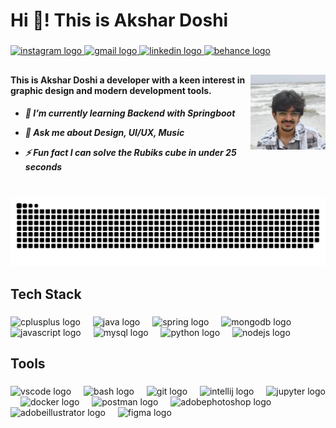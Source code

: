 <h1 align="left">Hi 👋! This is Akshar Doshi</h1>

###

<div align="left">
  <a href="https://www.instagram.com/akshardoshi09/" target="_blank">
    <img src="https://img.shields.io/static/v1?message=Instagram&logo=instagram&label=&color=E4405F&logoColor=white&labelColor=&style=for-the-badge" height="35" alt="instagram logo"  />
  </a>
  <a href="akshardoshi92@gmail.com" target="_blank">
    <img src="https://img.shields.io/static/v1?message=Gmail&logo=gmail&label=&color=D14836&logoColor=white&labelColor=&style=for-the-badge" height="35" alt="gmail logo"  />
  </a>
  <a href="https://www.linkedin.com/in/akshar-doshi-551345207/" target="_blank">
    <img src="https://img.shields.io/static/v1?message=LinkedIn&logo=linkedin&label=&color=0077B5&logoColor=white&labelColor=&style=for-the-badge" height="35" alt="linkedin logo"  />
  </a>
  <a href="https://www.behance.net/akshardoshi" target="_blank">
    <img src="https://img.shields.io/static/v1?message=Behance&logo=behance&label=&color=1769ff&logoColor=white&labelColor=&style=for-the-badge" height="35" alt="behance logo"  />
  </a>
</div>

###

<h2 align="left"></h2>


###
<img align="right" height="120" width="120" src="images/pfp.png" />

###

<h4 align="left">This is Akshar Doshi a developer with a keen interest in graphic design and modern development tools.
<h5>

- 🌱 I’m currently learning **Backend with Springboot**

- 💬 Ask me about **Design, UI/UX, Music**

- ⚡ Fun fact **I can solve the Rubiks cube in under 25 seconds**

</h5>
</h4>

###

<br clear="both">

<img src="https://raw.githubusercontent.com/Ridiculous09/Ridiculous09/output/snake.svg" alt="Snake animation" />

###

<h2 align="left">Tech Stack</h2>

###

<div align="left">
  <img src="https://cdn.simpleicons.org/c++/00599C" height="35" alt="cplusplus logo"  />
  <img width="12" />
  <img src="https://cdn.jsdelivr.net/gh/devicons/devicon/icons/java/java-original.svg" height="35" alt="java logo"  />
  <img width="12" />
  <img src="https://cdn.jsdelivr.net/gh/devicons/devicon/icons/spring/spring-original.svg" height="35" alt="spring logo"  />
  <img width="12" />
  <img src="https://cdn.jsdelivr.net/gh/devicons/devicon/icons/mongodb/mongodb-original.svg" height="35" alt="mongodb logo"  />
  <img width="12" />
  <img src="https://cdn.simpleicons.org/javascript/F7DF1E" height="35" alt="javascript logo"  />
  <img width="12" />
  <img src="https://cdn.jsdelivr.net/gh/devicons/devicon/icons/mysql/mysql-original.svg" height="35" alt="mysql logo"  />
  <img width="12" />
  <img src="https://cdn.jsdelivr.net/gh/devicons/devicon/icons/python/python-original.svg" height="35" alt="python logo"  />
  <img width="12" />
  <img src="https://cdn.jsdelivr.net/gh/devicons/devicon/icons/nodejs/nodejs-original.svg" height="35" alt="nodejs logo"  />
</div>

###

<h2 align="left">Tools</h2>

###

<div align="left">
  <img src="https://cdn.jsdelivr.net/gh/devicons/devicon/icons/vscode/vscode-original.svg" height="35" alt="vscode logo"  />
  <img width="12" />
  <img src="https://cdn.simpleicons.org/gnubash/4EAA25" height="35" alt="bash logo"  />
  <img width="12" />
  <img src="https://cdn.simpleicons.org/git/F05032" height="35" alt="git logo"  />
  <img width="12" />
  <img src="https://cdn.jsdelivr.net/gh/devicons/devicon/icons/intellij/intellij-original.svg" height="35" alt="intellij logo"  />
  <img width="12" />
  <img src="https://cdn.jsdelivr.net/gh/devicons/devicon/icons/jupyter/jupyter-original.svg" height="35" alt="jupyter logo"  />
  <img width="12" />
  <img src="https://cdn.simpleicons.org/docker/2496ED" height="35" alt="docker logo"  />
  <img width="12" />
  <img src="https://cdn.simpleicons.org/postman/FF6C37" height="35" alt="postman logo"  />
  <img width="12" />
  <img src="https://cdn.simpleicons.org/adobephotoshop/31A8FF" height="35" alt="adobephotoshop logo"  />
  <img width="12" />
  <img src="https://cdn.simpleicons.org/adobeillustrator/FF9A00" height="35" alt="adobeillustrator logo"  />
  <img width="12" />
  <img src="https://skillicons.dev/icons?i=figma" height="35" alt="figma logo"  />
</div>

###